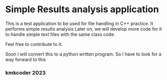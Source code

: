 # Simple Results analysis application
This is a test application to be used for file handling in C++ practice.
It performs simple results analysis
Later on, we will develop more code for it to handle simple text files with the same class code.

Feel free to contribute to it.

Soon I will convert this to a python written program.
So I have to look for a way forward to this
### kmkcoder 2023
